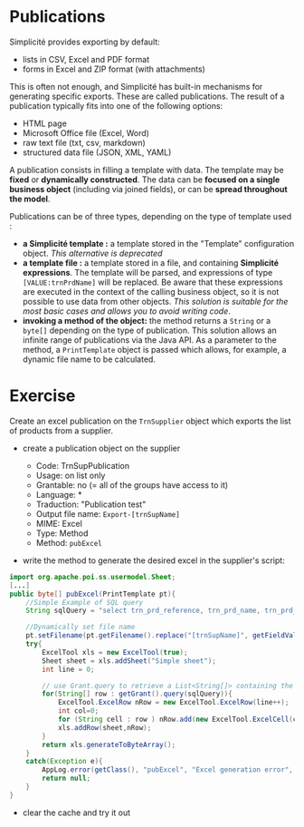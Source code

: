 Publications
====================

Simplicité provides exporting by default:
- lists in CSV, Excel and PDF format
- forms in Excel and ZIP format (with attachments)

This is often not enough, and Simplicité has built-in mechanisms for generating specific exports. These are called publications. The result of a publication typically fits into one of the following options:
- HTML page
- Microsoft Office file (Excel, Word)
- raw text file (txt, csv, markdown)
- structured data file (JSON, XML, YAML)

A publication consists in filling a template with data. The template may be **fixed** or **dynamically constructed**. The data can be **focused on a single business object** (including via joined fields), or can be **spread throughout the model**.

Publications can be of three types, depending on the type of template used :
- **a Simplicité template :** a template stored in the "Template" configuration object. *This alternative is deprecated*
- **a template file :** a template stored in a file, and containing **Simplicité expressions**. The template will be parsed, and expressions of type `[VALUE:trnPrdName]` will be replaced. Be aware that these expressions are executed in the context of the calling business object, so it is not possible to use data from other objects. *This solution is suitable for the most basic cases and allows you to avoid writing code*.
- **invoking a method of the object:** the method returns a `String` or a `byte[]` depending on the type of publication. This solution allows an infinite range of publications via the Java API. As a parameter to the method, a `PrintTemplate` object is passed which allows, for example, a dynamic file name to be calculated.

Exercise
====================

Create an excel publication on the `TrnSupplier` object which exports the list of products from a supplier.

- create a publication object on the supplier
    - Code: TrnSupPublication
    - Usage: on list only
    - Grantable: no (= all of the groups have access to it)
    - Language: *
    - Traduction: "Publication test"
    - Output file name: `Export-[trnSupName]`
    - MIME: Excel
    - Type: Method
    - Method: `pubExcel`

- write the method to generate the desired excel in the supplier's script:

```java
import org.apache.poi.ss.usermodel.Sheet; 
[...]
public byte[] pubExcel(PrintTemplate pt){
	//Simple Example of SQL query
	String sqlQuery = "select trn_prd_reference, trn_prd_name, trn_prd_stock, trn_prd_price from trn_product where trn_prd_sup_id="+getRowId();

	//Dynamically set file name
	pt.setFilename(pt.getFilename().replace("[trnSupName]", getFieldValue("trnSupName")));
	try{
		ExcelTool xls = new ExcelTool(true);
		Sheet sheet = xls.addSheet("Simple sheet");
		int line = 0;

		// use Grant.query to retrieve a List<String[]> containing the results from the query
		for(String[] row : getGrant().query(sqlQuery)){
			ExcelTool.ExcelRow nRow = new ExcelTool.ExcelRow(line++);  
			int col=0;  
			for (String cell : row ) nRow.add(new ExcelTool.ExcelCell(col++, cell ));  
			xls.addRow(sheet,nRow);  
		}			
		return xls.generateToByteArray();
	}
	catch(Exception e){
		AppLog.error(getClass(), "pubExcel", "Excel generation error", e, getGrant());
		return null;
	}
}
```

- clear the cache and try it out
